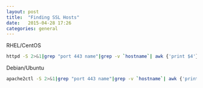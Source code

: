 ```yaml
---
layout: post
title:  "Finding SSL Hosts"
date:   2015-04-28 17:26
categories: general
---
```


RHEL/CentOS
```bash
httpd -S 2>&1|grep "port 443 name"|grep -v `hostname`| awk {'print $4'}
```
Debian/Ubuntu
```bash
apache2ctl -S 2>&1|grep "port 443 name"|grep -v `hostname`| awk {'print $4'}
```
